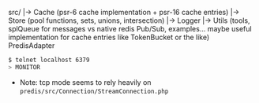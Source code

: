 
src/
   |-> Cache     (psr-6 cache implementation + psr-16 cache entries)
   |-> Store     (pool functions, sets, unions, intersection)
   |-> Logger
   |-> Utils  (tools, splQueue for messages vs native redis Pub/Sub, examples... maybe useful implementation for cache entries like TokenBucket or the like)
   PredisAdapter


```bash
$ telnet localhost 6379
> MONITOR
```

- Note: tcp mode seems to rely heavily on `predis/src/Connection/StreamConnection.php`

